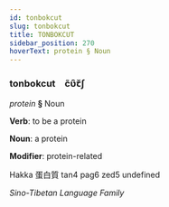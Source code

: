 ```yaml
---
id: tonbokcut
slug: tonbokcut
title: TONBOKCUT
sidebar_position: 270
hoverText: protein § Noun
---
```


### tonbokcut&emsp;<span kind="abugida">c̃ʋ̑ꞇ̆ʃ</span>

*protein* **§** Noun

**Verb**: to be a protein

**Noun**: a protein

**Modifier**: protein-related

Hakka 蛋白質 tan4 pag6 zed5 undefined

*Sino-Tibetan Language Family*